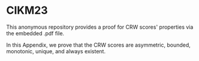 # CIKM23
This anonymous repository provides a proof for CRW scores' properties via the embedded .pdf file.

In this Appendix, we prove that the CRW scores are asymmetric, bounded, monotonic, unique, and always existent.

